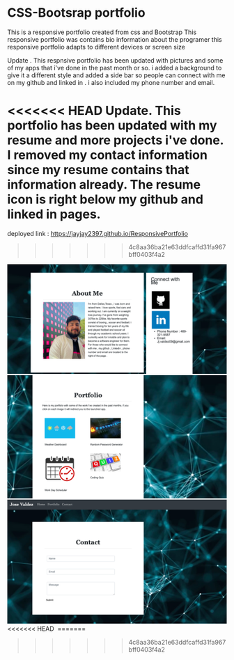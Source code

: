 # CSS-Bootsrap portfolio
This is a responsive portfolio created from css and Bootstrap
This responsive portfolio was contains bio information about the programer 
this responsive portfolio adapts to different devices or screen size

Update . This respnsive portfolio has been updated with pictures and some of my apps that i've done in the past month or so. i added a background to give it a different style and added a side bar so people can connect with me on my github and linked in . i also included my phone number and email. 

<<<<<<< HEAD
Update. This portfolio has been updated with my resume and more projects i've done. 
I removed my contact information since my resume contains that information already. 
The resume icon is right below my github and linked in pages.
=======
deployed link :  https://jayjay2397.github.io/ResponsivePortfolio
>>>>>>> 4c8aa36ba21e63ddfcaffd31fa967bff0403f4a2

<img src ="Images/aboutme.png" alt="aboutme">
<img src ="Images/portfolio.png" alt="portfolio">
<img src ="Images/contact.png" alt="contact">
<<<<<<< HEAD
<img src =>
=======

>>>>>>> 4c8aa36ba21e63ddfcaffd31fa967bff0403f4a2
